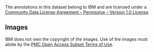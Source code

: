 The annotations in this dataset belong to IBM and are licensed under a [Community Data License Agreement – Permissive – Version 1.0 License](https://cdla.io/permissive-1-0/).

## Images
IBM does not own the copyright of the images. Use of the images must abide by the [PMC Open Access Subset Terms of Use](https://www.ncbi.nlm.nih.gov/pmc/tools/openftlist/). 
